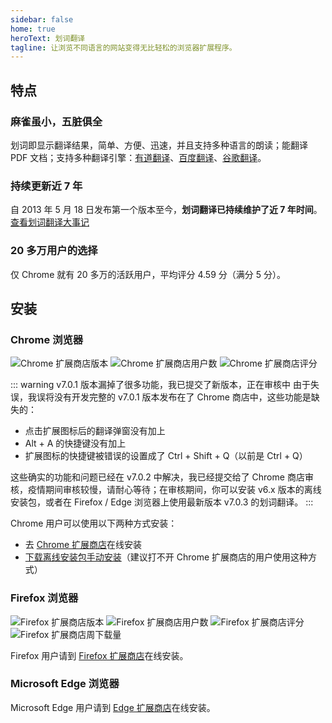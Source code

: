 ```yaml
---
sidebar: false
home: true
heroText: 划词翻译
tagline: 让浏览不同语言的网站变得无比轻松的浏览器扩展程序。
---
```


## 特点

### 麻雀虽小，五脏俱全

划词即显示翻译结果，简单、方便、迅速，并且支持多种语言的朗读；能翻译 PDF 文档；支持多种翻译引擎：[有道翻译](http://fanyi.youdao.com/)、[百度翻译](http://fanyi.baidu.com/)、[谷歌翻译](https://translate.google.cn/)。

### 持续更新近 7 年

自 2013 年 5 月 18 日发布第一个版本至今，**划词翻译已持续维护了近 7 年时间**。[查看划词翻译大事记](./histroy.html)

### 20 多万用户的选择

仅 Chrome 就有 20 多万的活跃用户，平均评分 4.59 分（满分 5 分）。

## 安装

### Chrome 浏览器 

![Chrome 扩展商店版本](https://img.shields.io/chrome-web-store/v/ikhdkkncnoglghljlkmcimlnlhkeamad.svg?style=flat-square&label=版本)
![Chrome 扩展商店用户数](https://img.shields.io/chrome-web-store/d/ikhdkkncnoglghljlkmcimlnlhkeamad.svg?style=flat-square&label=用户数)
![Chrome 扩展商店评分](https://img.shields.io/chrome-web-store/rating/ikhdkkncnoglghljlkmcimlnlhkeamad.svg?style=flat-square&label=评分)

::: warning v7.0.1 版本漏掉了很多功能，我已提交了新版本，正在审核中
由于失误，我误将没有开发完整的 v7.0.1 版本发布在了 Chrome 商店中，这些功能是缺失的：

- 点击扩展图标后的翻译弹窗没有加上
- Alt + A 的快捷键没有加上
- 扩展图标的快捷键被错误的设置成了 Ctrl + Shift + Q（以前是 Ctrl + Q）

这些确实的功能和问题已经在 v7.0.2 中解决，我已经提交给了 Chrome 商店审核，疫情期间审核较慢，请耐心等待；在审核期间，你可以安装 v6.x 版本的离线安装包，或者在 Firefox / Edge 浏览器上使用最新版本 v7.0.3 的划词翻译。
:::

Chrome 用户可以使用以下两种方式安装：

- 去 [Chrome 扩展商店](https://chrome.google.com/webstore/detail/ikhdkkncnoglghljlkmcimlnlhkeamad)在线安装
- [下载离线安装包手动安装](./install.html)（建议打不开 Chrome 扩展商店的用户使用这种方式）

### Firefox 浏览器

![Firefox 扩展商店版本](https://img.shields.io/amo/v/hcfy?style=flat-square&label=版本)
![Firefox 扩展商店用户数](https://img.shields.io/amo/users/hcfy?style=flat-square&label=用户数)
![Firefox 扩展商店评分](https://img.shields.io/amo/rating/hcfy?style=flat-square&label=评分)
![Firefox 扩展商店周下载量](https://img.shields.io/amo/dw/hcfy?style=flat-square&label=周下载量)

Firefox 用户请到 [Firefox 扩展商店](https://addons.mozilla.org/zh-CN/firefox/addon/hcfy/)在线安装。

### Microsoft Edge 浏览器

Microsoft Edge 用户请到 [Edge 扩展商店](https://microsoftedge.microsoft.com/addons/detail/oikmahiipjniocckomdccmplodldodja)在线安装。

<global-footer />
